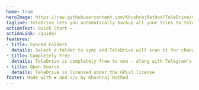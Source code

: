 ```yaml
---
home: true
heroImage: https://raw.githubusercontent.com/KhushrajRathod/TeleDrive/main/icon/icon.png
tagline: TeleDrive lets you automatically backup all your files to telegram's saved messages. This means free, unlimited storage
actionText: Quick Start →
actionLink: /guide/
features:
- title: Synced Folders
  details: Select a folder to sync and TeleDrive will scan it for changes automatically!
- title: Completely Free
  details: TeleDrive is completely free to use - along with Telegram's Saved messages!
- title: Open Source
  details: TeleDrive is licensed under the GPLv3 license
footer: Made with ❤️ and </> by Khushraj Rathod
---
```


